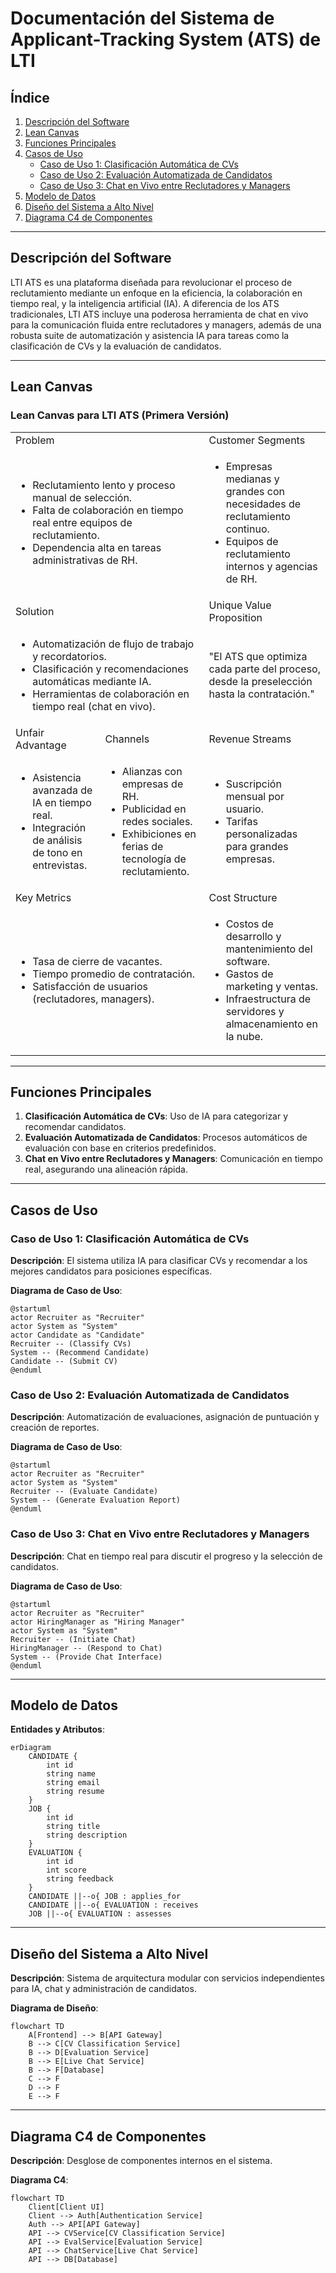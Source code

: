 # Documentación del Sistema de Applicant-Tracking System (ATS) de LTI

## Índice

1. [Descripción del Software](#descripcion-del-software)
2. [Lean Canvas](#lean-canvas)
3. [Funciones Principales](#funciones-principales)
4. [Casos de Uso](#casos-de-uso)
    - [Caso de Uso 1: Clasificación Automática de CVs](#caso-de-uso-1-clasificacion-automatica-de-cvs)
    - [Caso de Uso 2: Evaluación Automatizada de Candidatos](#caso-de-uso-2-evaluacion-automatizada-de-candidatos)
    - [Caso de Uso 3: Chat en Vivo entre Reclutadores y Managers](#caso-de-uso-3-chat-en-vivo-entre-reclutadores-y-managers)
5. [Modelo de Datos](#modelo-de-datos)
6. [Diseño del Sistema a Alto Nivel](#diseno-del-sistema-a-alto-nivel)
7. [Diagrama C4 de Componentes](#diagrama-c4-de-componentes)

---

## Descripción del Software

LTI ATS es una plataforma diseñada para revolucionar el proceso de reclutamiento mediante un enfoque en la eficiencia, la colaboración en tiempo real, y la inteligencia artificial (IA). A diferencia de los ATS tradicionales, LTI ATS incluye una poderosa herramienta de chat en vivo para la comunicación fluida entre reclutadores y managers, además de una robusta suite de automatización y asistencia IA para tareas como la clasificación de CVs y la evaluación de candidatos.

---

## Lean Canvas

### Lean Canvas para LTI ATS (Primera Versión)

<table>
    <tr>
        <td colspan="2">Problem</td>
        <td>Customer Segments</td>
    </tr>
    <tr>
        <td colspan="2">
            <ul>
                <li>Reclutamiento lento y proceso manual de selección.</li>
                <li>Falta de colaboración en tiempo real entre equipos de reclutamiento.</li>
                <li>Dependencia alta en tareas administrativas de RH.</li>
            </ul>
        </td>
        <td>
            <ul>
                <li>Empresas medianas y grandes con necesidades de reclutamiento continuo.</li>
                <li>Equipos de reclutamiento internos y agencias de RH.</li>
            </ul>
        </td>
    </tr>
    <tr>
        <td colspan="2">Solution</td>
        <td>Unique Value Proposition</td>
    </tr>
    <tr>
        <td colspan="2">
            <ul>
                <li>Automatización de flujo de trabajo y recordatorios.</li>
                <li>Clasificación y recomendaciones automáticas mediante IA.</li>
                <li>Herramientas de colaboración en tiempo real (chat en vivo).</li>
            </ul>
        </td>
        <td>"El ATS que optimiza cada parte del proceso, desde la preselección hasta la contratación."</td>
    </tr>
    <tr>
        <td>Unfair Advantage</td>
        <td>Channels</td>
        <td>Revenue Streams</td>
    </tr>
    <tr>
        <td>
            <ul>
                <li>Asistencia avanzada de IA en tiempo real.</li>
                <li>Integración de análisis de tono en entrevistas.</li>
            </ul>
        </td>
        <td>
            <ul>
                <li>Alianzas con empresas de RH.</li>
                <li>Publicidad en redes sociales.</li>
                <li>Exhibiciones en ferias de tecnología de reclutamiento.</li>
            </ul>
        </td>
        <td>
            <ul>
                <li>Suscripción mensual por usuario.</li>
                <li>Tarifas personalizadas para grandes empresas.</li>
            </ul>
        </td>
    </tr>
    <tr>
        <td colspan="2">Key Metrics</td>
        <td>Cost Structure</td>
    </tr>
    <tr>
        <td colspan="2">
            <ul>
                <li>Tasa de cierre de vacantes.</li>
                <li>Tiempo promedio de contratación.</li>
                <li>Satisfacción de usuarios (reclutadores, managers).</li>
            </ul>
        </td>
        <td>
            <ul>
                <li>Costos de desarrollo y mantenimiento del software.</li>
                <li>Gastos de marketing y ventas.</li>
                <li>Infraestructura de servidores y almacenamiento en la nube.</li>
            </ul>
        </td>
    </tr>
</table>

---

## Funciones Principales

1. **Clasificación Automática de CVs**: Uso de IA para categorizar y recomendar candidatos.
2. **Evaluación Automatizada de Candidatos**: Procesos automáticos de evaluación con base en criterios predefinidos.
3. **Chat en Vivo entre Reclutadores y Managers**: Comunicación en tiempo real, asegurando una alineación rápida.

---

## Casos de Uso

### Caso de Uso 1: Clasificación Automática de CVs
**Descripción**: El sistema utiliza IA para clasificar CVs y recomendar a los mejores candidatos para posiciones específicas.

**Diagrama de Caso de Uso**:
```mermaid
@startuml
actor Recruiter as "Recruiter"
actor System as "System"
actor Candidate as "Candidate"
Recruiter -- (Classify CVs)
System -- (Recommend Candidate)
Candidate -- (Submit CV)
@enduml
```

### Caso de Uso 2: Evaluación Automatizada de Candidatos
**Descripción**: Automatización de evaluaciones, asignación de puntuación y creación de reportes.

**Diagrama de Caso de Uso**:
```mermaid
@startuml
actor Recruiter as "Recruiter"
actor System as "System"
Recruiter -- (Evaluate Candidate)
System -- (Generate Evaluation Report)
@enduml
```

### Caso de Uso 3: Chat en Vivo entre Reclutadores y Managers
**Descripción**: Chat en tiempo real para discutir el progreso y la selección de candidatos.

**Diagrama de Caso de Uso**:
```mermaid
@startuml
actor Recruiter as "Recruiter"
actor HiringManager as "Hiring Manager"
actor System as "System"
Recruiter -- (Initiate Chat)
HiringManager -- (Respond to Chat)
System -- (Provide Chat Interface)
@enduml
```

---

## Modelo de Datos

**Entidades y Atributos**:

```mermaid
erDiagram
    CANDIDATE {
        int id
        string name
        string email
        string resume
    }
    JOB {
        int id
        string title
        string description
    }
    EVALUATION {
        int id
        int score
        string feedback
    }
    CANDIDATE ||--o{ JOB : applies_for
    CANDIDATE ||--o{ EVALUATION : receives
    JOB ||--o{ EVALUATION : assesses
```

---

## Diseño del Sistema a Alto Nivel

**Descripción**: Sistema de arquitectura modular con servicios independientes para IA, chat y administración de candidatos.

**Diagrama de Diseño**:
```mermaid
flowchart TD
    A[Frontend] --> B[API Gateway]
    B --> C[CV Classification Service]
    B --> D[Evaluation Service]
    B --> E[Live Chat Service]
    B --> F[Database]
    C --> F
    D --> F
    E --> F
```

---

## Diagrama C4 de Componentes

**Descripción**: Desglose de componentes internos en el sistema.

**Diagrama C4**:
```mermaid
flowchart TD
    Client[Client UI]
    Client --> Auth[Authentication Service]
    Auth --> API[API Gateway]
    API --> CVService[CV Classification Service]
    API --> EvalService[Evaluation Service]
    API --> ChatService[Live Chat Service]
    API --> DB[Database]
```

